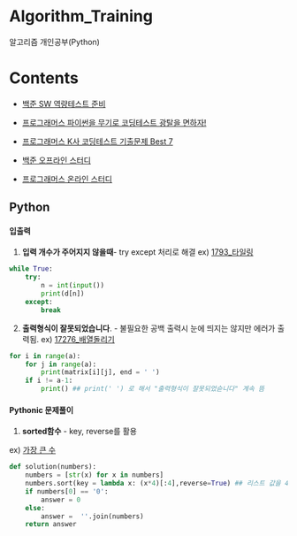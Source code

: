 # Algorithm_Training


알고리즘 개인공부(Python)

# Contents

- [백준 SW 역량테스트 준비](https://code.plus/course/32)

- [프로그래머스 파이썬을 무기로 코딩테스트 광탈을 면하자!](https://programmers.co.kr/learn/courses/9877)

- [프로그래머스 K사 코딩테스트 기출문제 Best 7](https://programmers.co.kr/learn/courses/10336)

- [백준 오프라인 스터디](https://www.acmicpc.net/)

- [프로그래머스 온라인 스터디](https://programmers.co.kr/learn/courses/10585)

## Python


#### 입출력

1. **입력 개수가 주어지지 않을때**- try except 처리로 해결
ex) [1793_타일링](https://www.acmicpc.net/problem/1793)
```Python
while True:
    try:
        n = int(input())
        print(d[n])
    except:
        break
```

2. **출력형식이 잘못되었습니다**. - 불필요한 공백 출력시 눈에 띄지는 않지만 에러가 출력됨.
ex) [17276_배열돌리기](https://www.acmicpc.net/problem/17276)
```python
for i in range(a):
    for j in range(a):
        print(matrix[i][j], end = ' ')
    if i != a-1:
        print() ## print(' ') 로 해서 "출력형식이 잘못되었슫니다" 계속 뜸
```

#### Pythonic 문제풀이

1. **sorted함수** - key, reverse를 활용

ex) [가장 큰 수](https://programmers.co.kr/learn/courses/30/lessons/42746)
```python
def solution(numbers):
    numbers = [str(x) for x in numbers]
    numbers.sort(key = lambda x: (x*4)[:4],reverse=True) ## 리스트 값을 4번 반복한후 4번째 자리까지 가장 큰수를 추출
    if numbers[0] == '0':
        answer = 0
    else:
        answer =  ''.join(numbers)
    return answer
```
